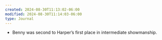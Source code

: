 ```yaml
---
created: 2024-08-30T11:13:02-06:00
modified: 2024-08-30T11:14:03-06:00
type: Journal
---
```


- Benny was second to Harper’s first place in intermediate showmanship.
